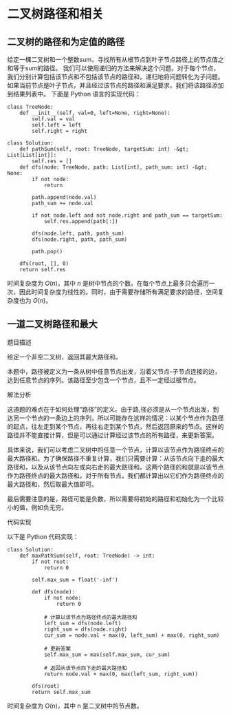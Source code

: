 # 二叉树路径和相关



## 二叉树的路径和为定值的路径

给定一棵二叉树和一个整数sum，寻找所有从根节点到叶子节点路径上的节点值之和等于sum的路径。
我们可以使用递归的方法来解决这个问题。对于每个节点，我们分别计算包括该节点和不包括该节点的路径和，递归地将问题转化为子问题。如果当前节点是叶子节点，并且经过该节点的路径和满足要求，我们将该路径添加到结果列表中。
下面是 Python 语言的实现代码：

    class TreeNode:
        def __init__(self, val=0, left=None, right=None):
            self.val = val
            self.left = left
            self.right = right
    
    class Solution:
        def pathSum(self, root: TreeNode, targetSum: int) -&gt; List[List[int]]:
            self.res = []
        def dfs(node: TreeNode, path: List[int], path_sum: int) -&gt; None:
            if not node:
                return
    
            path.append(node.val)
            path_sum += node.val
    
            if not node.left and not node.right and path_sum == targetSum:
                self.res.append(path[:])
    
            dfs(node.left, path, path_sum)
            dfs(node.right, path, path_sum)
    
            path.pop()
    
        dfs(root, [], 0)
        return self.res

时间复杂度为 $O(n)$，其中 $n$ 是树中节点的个数。在每个节点上最多只会遍历一次，因此时间复杂度为线性的。同时，由于需要存储所有满足要求的路径，空间复杂度也为 $O(n)$。



## **一道二叉树路径和最大**

题目描述

给定一个非空二叉树，返回其最大路径和。

本题中，路径被定义为一条从树中任意节点出发，沿着父节点-子节点连接的边，达到任意节点的序列。该路径至少包含一个节点，且不一定经过根节点。

解法分析

这道题的难点在于如何处理“路径”的定义。由于路,径必须是从一个节点出发，到达另一个节点的一条边上的序列，所以可能存在这样的情况：以某个节点作为路径的起点，往左走到某个节点，再往右走到某个节点，然后返回原来的节点。这样的路径并不能直接计算，但是可以通过计算经过该节点的所有路径，来更新答案。

具体来说，我们可以考虑二叉树中的任意一个节点，计算以该节点作为路径终点的最大路径和。为了确保路径不重复计算，我们只需要计算：从该节点向下走的最大路径和，以及从该节点向左或向右走的最大路径和。这两个路径的和就是以该节点作为路径终点的最大路径和。对于所有节点，我们都计算出以它们作为路径终点的最大路径和，然后取最大值即可。

最后需要注意的是，路径可能是负数，所以需要将初始的路径和初始化为一个比较小的值，例如负无穷。

代码实现

以下是 Python 代码实现：

```
class Solution:
    def maxPathSum(self, root: TreeNode) -> int:
        if not root:
            return 0
        
        self.max_sum = float('-inf')
        
        def dfs(node):
            if not node:
                return 0
            
            # 计算以该节点为路径终点的最大路径和
            left_sum = dfs(node.left)
            right_sum = dfs(node.right)
            cur_sum = node.val + max(0, left_sum) + max(0, right_sum)
            
            # 更新答案
            self.max_sum = max(self.max_sum, cur_sum)
            
            # 返回从该节点向下走的最大路径和
            return node.val + max(0, max(left_sum, right_sum))
        
        dfs(root)
        return self.max_sum
```

时间复杂度为 O(n)，其中 n 是二叉树中的节点数。